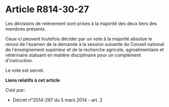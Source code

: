 # Article R814-30-27

Les décisions de relèvement sont prises à la majorité des deux tiers des membres présents.

Ceux-ci peuvent toutefois décider par un vote à la majorité absolue le renvoi de l'examen de la demande à la session suivante
du Conseil national de l'enseignement supérieur et de la recherche agricole, agroalimentaire et vétérinaire statuant en
matière disciplinaire pour un complément d'instruction.

Le vote est secret.

**Liens relatifs à cet article**

_Créé par_:

  - Décret n°2014-297 du 5 mars 2014 - art. 2
